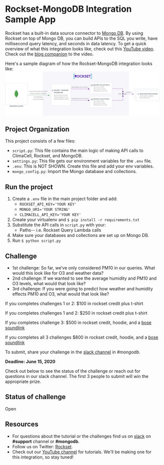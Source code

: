 # Rockset-MongoDB Integration Sample App
Rockset has  a built-in data source connector to [Mongo DB]([https://www.mongodb.com/](https://www.mongodb.com/)).  By using Rockset on top of Mongo DB, you can build APIs to the SQL you write, have millisecond query latency, and seconds in data latency. To get a quick overview of what this integration looks like, check out this [YouTube video](https://www.youtube.com/watch?v=eivdshBA-6g&t=1s). Check out the [blog companion](https://rockset.com/blog/create-apis-for-aggregations-and-joins-on-mongodb-in-under-15-minutes/) to the video. 

Here's a sample diagram of how the Rockset-MongoDB integration looks like:
![Rockset-MongoDB Diagram](mongo_horizontal_bgcolor_2x.png)

## Project Organization
This project consists of a few files:
- `script.py`: This file contains the main logic of making API calls to ClimaCell, Rockset, and MongoDB.
- `settings.py`: This file gets our environment variables for the `.env` file.
- `.env`: This is NOT SHOWN. Create this file and add your env variables.
- `mongo_config.py`: Import the Mongo database and collections.

## Run the project

1.  Create a `.env` file in the main project folder and add:
      - `ROCKSET_API_KEY='YOUR KEY'`
      - `MONGO_URI='YOUR STRING'`
      - `CLIMACELL_API_KEY='YOUR KEY'`
2. Create your virtualenv and  `$ pip install -r requirements.txt`
3. Substitute the API calls in `script.py` with your:
    - Paths-- i.e. Rockset Query Lambda calls
4. Make sure your databases and collections are set up on Mongo DB.
5. Run `$ python script.py`

## Challenge
- 1st challenge: So far, we’ve only considered PM10 in our queries. What would this look like for O3 and weather data?
- 2nd challenge: If we wanted to see the average humidity and PM10 and O3 levels, what would that look like?
- 3rd challenge: If you were going to predict how weather and humidity effects PM10 and O3, what would that look like?

If you completes challenges 1 or 2: $100 in rockset credit plus t-shirt

If you completes challenges 1 and 2: $250  in rockset credit plus t-shirt

If you completes challenge 3: $500 in rockset credit, hoodie, and a [bose soundlink](https://www.bose.com/en_us/products/speakers/portable_speakers/soundlink-micro.html#v=soundlink_micro_black)

If you completes all 3 challenges $800 in rockset credit, hoodie, and a [bose soundlink](https://www.bose.com/en_us/products/speakers/portable_speakers/soundlink-micro.html#v=soundlink_micro_black)

To submit, share your challenge in the [slack channel](http://bit.ly/rockset-community-channel) in *#mongodb*.

**Deadline: June 15, 2020**

Check out below to see the status of the challenge or reach out for questions in our slack channel. The first 3 people to submit will win the appropriate prize.

## Status of challenge
Open

## Resources
- For questions about the tutorial or the challenges find us on [slack](https://bit.ly/rockset-channel) on  **#support** channel or **#mongodb**.
- Follow us on Twitter: [Rockset](https://twitter.com/RocksetCloud).
- Check out our [YouTube channel](https://www.youtube.com/channel/UCy4qLzJ7yuEmsIN2Mm5Pn-w) for tutorials.  We'll be making one for this integration, so stay tuned!
